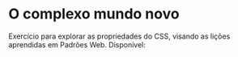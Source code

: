 # O complexo mundo novo
Exercício para explorar as propriedades do CSS, visando as lições aprendidas em Padrões Web.
Disponível: 
